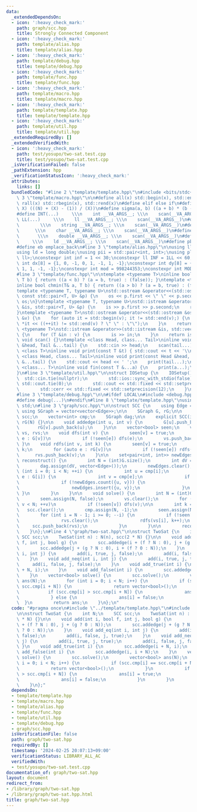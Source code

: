 ```yaml
---
data:
  _extendedDependsOn:
  - icon: ':heavy_check_mark:'
    path: graph/scc.hpp
    title: Strongly Connected Component
  - icon: ':heavy_check_mark:'
    path: template/alias.hpp
    title: template/alias.hpp
  - icon: ':heavy_check_mark:'
    path: template/debug.hpp
    title: template/debug.hpp
  - icon: ':heavy_check_mark:'
    path: template/func.hpp
    title: template/func.hpp
  - icon: ':heavy_check_mark:'
    path: template/macro.hpp
    title: template/macro.hpp
  - icon: ':heavy_check_mark:'
    path: template/template.hpp
    title: template/template.hpp
  - icon: ':heavy_check_mark:'
    path: template/util.hpp
    title: template/util.hpp
  _extendedRequiredBy: []
  _extendedVerifiedWith:
  - icon: ':heavy_check_mark:'
    path: test/yosupo/two-sat.test.cpp
    title: test/yosupo/two-sat.test.cpp
  _isVerificationFailed: false
  _pathExtension: hpp
  _verificationStatusIcon: ':heavy_check_mark:'
  attributes:
    links: []
  bundledCode: "#line 2 \"template/template.hpp\"\n#include <bits/stdc++.h>\n#line\
    \ 3 \"template/macro.hpp\"\n\n#define all(x) std::begin(x), std::end(x)\n#define\
    \ rall(x) std::rbegin(x), std::rend(x)\n#define elif else if\n#define updiv(N,\
    \ X) (((N) + (X) - (1)) / (X))\n#define sigma(a, b) ((a + b) * (b - a + 1) / 2)\n\
    #define INT(...)     \\\n    int __VA_ARGS__; \\\n    scan(__VA_ARGS__)\n#define\
    \ LL(...)     \\\n    ll __VA_ARGS__; \\\n    scan(__VA_ARGS__)\n#define STR(...)\
    \        \\\n    string __VA_ARGS__; \\\n    scan(__VA_ARGS__)\n#define CHR(...)\
    \      \\\n    char __VA_ARGS__; \\\n    scan(__VA_ARGS__)\n#define DOU(...) \
    \       \\\n    double __VA_ARGS__; \\\n    scan(__VA_ARGS__)\n#define LD(...)\
    \     \\\n    ld __VA_ARGS__; \\\n    scan(__VA_ARGS__)\n#define pb push_back\n\
    #define eb emplace_back\n#line 3 \"template/alias.hpp\"\n\nusing ll = long long;\n\
    using ld = long double;\nusing pii = std::pair<int, int>;\nusing pll = std::pair<ll,\
    \ ll>;\nconstexpr int inf = 1 << 30;\nconstexpr ll INF = 1LL << 60;\nconstexpr\
    \ int dx[8] = {1, 0, -1, 0, 1, -1, 1, -1};\nconstexpr int dy[8] = {0, 1, 0, -1,\
    \ 1, 1, -1, -1};\nconstexpr int mod = 998244353;\nconstexpr int MOD = 1e9 + 7;\n\
    #line 3 \"template/func.hpp\"\n\ntemplate <typename T>\ninline bool chmax(T& a,\
    \ T b) { return ((a < b) ? (a = b, true) : (false)); }\ntemplate <typename T>\n\
    inline bool chmin(T& a, T b) { return ((a > b) ? (a = b, true) : (false)); }\n\
    template <typename T, typename U>\nstd::ostream &operator<<(std::ostream &os,\
    \ const std::pair<T, U> &p) {\n    os << p.first << \" \" << p.second;\n    return\
    \ os;\n}\ntemplate <typename T, typename U>\nstd::istream &operator>>(std::istream\
    \ &is, std::pair<T, U> &p) {\n    is >> p.first >> p.second;\n    return is;\n\
    }\ntemplate <typename T>\nstd::ostream &operator<<(std::ostream &os, const std::vector<T>\
    \ &v) {\n    for (auto it = std::begin(v); it != std::end(v);) {\n        os <<\
    \ *it << ((++it) != std::end(v) ? \" \" : \"\");\n    }\n    return os;\n}\ntemplate\
    \ <typename T>\nstd::istream &operator>>(std::istream &is, std::vector<T> &v)\
    \ {\n    for (T &in : v) {\n        is >> in;\n    }\n    return is;\n}\ninline\
    \ void scan() {}\ntemplate <class Head, class... Tail>\ninline void scan(Head\
    \ &head, Tail &...tail) {\n    std::cin >> head;\n    scan(tail...);\n}\ntemplate\
    \ <class T>\ninline void print(const T &t) { std::cout << t << '\\n'; }\ntemplate\
    \ <class Head, class... Tail>\ninline void print(const Head &head, const Tail\
    \ &...tail) {\n    std::cout << head << ' ';\n    print(tail...);\n}\ntemplate\
    \ <class... T>\ninline void fin(const T &...a) {\n    print(a...);\n    exit(0);\n\
    }\n#line 3 \"template/util.hpp\"\n\nstruct IOSetup {\n    IOSetup() {\n      \
    \  std::cin.tie(nullptr);\n        std::ios::sync_with_stdio(false);\n       \
    \ std::cout.tie(0);\n        std::cout << std::fixed << std::setprecision(12);\n\
    \        std::cerr << std::fixed << std::setprecision(12);\n    }\n} IOSetup;\n\
    #line 3 \"template/debug.hpp\"\n\n#ifdef LOCAL\n#include <debug.hpp>\n#else\n\
    #define debug(...)\n#endif\n#line 8 \"template/template.hpp\"\nusing namespace\
    \ std;\n#line 3 \"graph/scc.hpp\"\n\nstruct SCC {\n    using Edge = int;\n   \
    \ using SGraph = vector<vector<Edge>>;\n\n    SGraph G, rG;\n\n    vector<vector<int>>\
    \ scc;\n    vector<int> cmp;\n    SGraph dag;\n\n    explicit SCC(int N) : G(N),\
    \ rG(N) {}\n\n    void addedge(int u, int v) {\n        G[u].push_back(v);\n \
    \       rG[v].push_back(u);\n    }\n\n    vector<bool> seen;\n    vector<int>\
    \ vs, rvs;\n    void dfs(int v) {\n        seen[v] = true;\n        for (auto\
    \ e : G[v])\n            if (!seen[e]) dfs(e);\n        vs.push_back(v);\n   \
    \ }\n    void rdfs(int v, int k) {\n        seen[v] = true;\n        cmp[v] =\
    \ k;\n        for (auto e : rG[v])\n            if (!seen[e]) rdfs(e, k);\n  \
    \      rvs.push_back(v);\n    }\n\n    set<pair<int, int>> newEdges;\n    void\
    \ reconstruct() {\n        int N = (int)G.size();\n        int dV = (int)scc.size();\n\
    \        dag.assign(dV, vector<Edge>());\n        newEdges.clear();\n        for\
    \ (int i = 0; i < N; ++i) {\n            int u = cmp[i];\n            for (auto\
    \ e : G[i]) {\n                int v = cmp[e];\n                if (u == v) continue;\n\
    \                if (!newEdges.count({u, v})) {\n                    dag[u].push_back(v);\n\
    \                    newEdges.insert({u, v});\n                }\n           \
    \ }\n        }\n    }\n\n    void solve() {\n        int N = (int)G.size();\n\
    \        seen.assign(N, false);\n        vs.clear();\n        for (int v = 0;\
    \ v < N; ++v)\n            if (!seen[v]) dfs(v);\n\n        int k = 0;\n     \
    \   scc.clear();\n        cmp.assign(N, -1);\n        seen.assign(N, false);\n\
    \        for (int i = N - 1; i >= 0; --i) {\n            if (!seen[vs[i]]) {\n\
    \                rvs.clear();\n                rdfs(vs[i], k++);\n           \
    \     scc.push_back(rvs);\n            }\n        }\n\n        reconstruct();\n\
    \    }\n};\n#line 4 \"graph/two-sat.hpp\"\n\nstruct TwoSat {\n    int N;\n   \
    \ SCC scc;\n    TwoSat(int n) : N(n), scc(2 * N) {}\n\n    void add(int i, bool\
    \ f, int j, bool g) {\n        scc.addedge(i + (f ? N : 0), j + (g ? 0 : N));\n\
    \        scc.addedge(j + (g ? N : 0), i + (f ? 0 : N));\n    }\n    void add_eq(int\
    \ i, int j) {\n        add(i, true, j, false);\n        add(i, false, j, true);\n\
    \    }\n    void add_neq(int i, int j) {\n        add(i, true, j, true);\n   \
    \     add(i, false, j, false);\n    }\n    void add_true(int i) {\n        scc.addedge(i\
    \ + N, i);\n    }\n    void add_false(int i) {\n        scc.addedge(i, i + N);\n\
    \    }\n    vector<bool> solve() {\n        scc.solve();\n        vector<bool>\
    \ ans(N);\n        for (int i = 0; i < N; i++) {\n            if (scc.cmp[i] ==\
    \ scc.cmp[i + N]) {\n                return vector<bool>();\n            }\n \
    \           if (scc.cmp[i] > scc.cmp[i + N]) {\n                ans[i] = true;\n\
    \            } else {\n                ans[i] = false;\n            }\n      \
    \  }\n        return ans;\n    }\n};\n"
  code: "#pragma once\n#include \"../template/template.hpp\"\n#include \"scc.hpp\"\
    \n\nstruct TwoSat {\n    int N;\n    SCC scc;\n    TwoSat(int n) : N(n), scc(2\
    \ * N) {}\n\n    void add(int i, bool f, int j, bool g) {\n        scc.addedge(i\
    \ + (f ? N : 0), j + (g ? 0 : N));\n        scc.addedge(j + (g ? N : 0), i + (f\
    \ ? 0 : N));\n    }\n    void add_eq(int i, int j) {\n        add(i, true, j,\
    \ false);\n        add(i, false, j, true);\n    }\n    void add_neq(int i, int\
    \ j) {\n        add(i, true, j, true);\n        add(i, false, j, false);\n   \
    \ }\n    void add_true(int i) {\n        scc.addedge(i + N, i);\n    }\n    void\
    \ add_false(int i) {\n        scc.addedge(i, i + N);\n    }\n    vector<bool>\
    \ solve() {\n        scc.solve();\n        vector<bool> ans(N);\n        for (int\
    \ i = 0; i < N; i++) {\n            if (scc.cmp[i] == scc.cmp[i + N]) {\n    \
    \            return vector<bool>();\n            }\n            if (scc.cmp[i]\
    \ > scc.cmp[i + N]) {\n                ans[i] = true;\n            } else {\n\
    \                ans[i] = false;\n            }\n        }\n        return ans;\n\
    \    }\n};"
  dependsOn:
  - template/template.hpp
  - template/macro.hpp
  - template/alias.hpp
  - template/func.hpp
  - template/util.hpp
  - template/debug.hpp
  - graph/scc.hpp
  isVerificationFile: false
  path: graph/two-sat.hpp
  requiredBy: []
  timestamp: '2024-02-25 20:07:13+09:00'
  verificationStatus: LIBRARY_ALL_AC
  verifiedWith:
  - test/yosupo/two-sat.test.cpp
documentation_of: graph/two-sat.hpp
layout: document
redirect_from:
- /library/graph/two-sat.hpp
- /library/graph/two-sat.hpp.html
title: graph/two-sat.hpp
---
```

